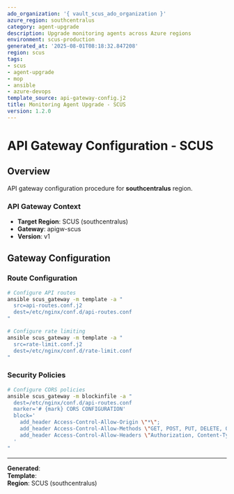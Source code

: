 ```yaml
---
ado_organization: '{ vault_scus_ado_organization }'
azure_region: southcentralus
category: agent-upgrade
description: Upgrade monitoring agents across Azure regions
environment: scus-production
generated_at: '2025-08-01T08:18:32.847208'
region: scus
tags:
- scus
- agent-upgrade
- mop
- ansible
- azure-devops
template_source: api-gateway-config.j2
title: Monitoring Agent Upgrade - SCUS
version: 1.2.0
---
```



# API Gateway Configuration - SCUS

## Overview

API gateway configuration procedure for **southcentralus** region.

### API Gateway Context

- **Target Region**: SCUS (southcentralus)
- **Gateway**: apigw-scus
- **Version**: v1

## Gateway Configuration

### Route Configuration
```bash
# Configure API routes
ansible scus_gateway -m template -a "
  src=api-routes.conf.j2
  dest=/etc/nginx/conf.d/api-routes.conf
"

# Configure rate limiting
ansible scus_gateway -m template -a "
  src=rate-limit.conf.j2
  dest=/etc/nginx/conf.d/rate-limit.conf
"
```

### Security Policies
```bash
# Configure CORS policies
ansible scus_gateway -m blockinfile -a "
  dest=/etc/nginx/conf.d/api-routes.conf
  marker='# {mark} CORS CONFIGURATION'
  block='
    add_header Access-Control-Allow-Origin \"*\";
    add_header Access-Control-Allow-Methods \"GET, POST, PUT, DELETE, OPTIONS\";
    add_header Access-Control-Allow-Headers \"Authorization, Content-Type\";
  '
"
```

---

**Generated**:   
**Template**:   
**Region**: SCUS (southcentralus)